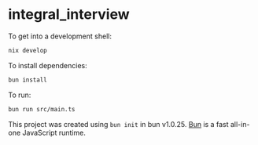 # integral_interview

To get into a development shell:

```bash
nix develop
```

To install dependencies:

```bash
bun install
```

To run:

```bash
bun run src/main.ts
```

This project was created using `bun init` in bun v1.0.25. [Bun](https://bun.sh)
is a fast all-in-one JavaScript runtime.
